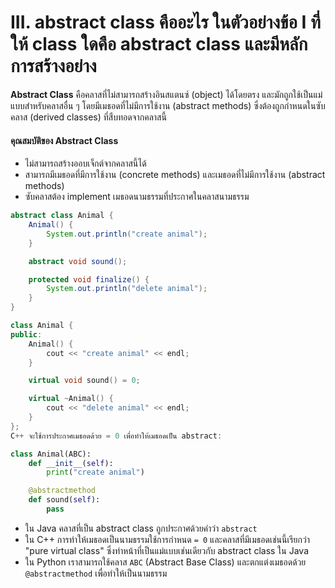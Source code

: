 # III. abstract class คืออะไร ในตัวอย่างข้อ I ที่ให้ class ใดคือ abstract class และมีหลักการสร้างอย่าง

**Abstract Class** คือคลาสที่ไม่สามารถสร้างอินสแตนซ์ (object) ได้โดยตรง และมักถูกใช้เป็นแม่แบบสำหรับคลาสอื่น ๆ โดยมีเมธอดที่ไม่มีการใช้งาน (abstract methods) ซึ่งต้องถูกกำหนดในซับคลาส (derived classes) ที่สืบทอดจากคลาสนี้

#### คุณสมบัติของ Abstract Class

* ไม่สามารถสร้างออบเจ็กต์จากคลาสนี้ได้
* สามารถมีเมธอดที่มีการใช้งาน (concrete methods) และเมธอดที่ไม่มีการใช้งาน (abstract methods)
* ซับคลาสต้อง implement เมธอดนามธรรมที่ประกาศในคลาสนามธรรม

```java
abstract class Animal {
    Animal() {
        System.out.println("create animal");
    }

    abstract void sound(); 

    protected void finalize() {
        System.out.println("delete animal");
    }
}
```

```cpp
class Animal {
public:
    Animal() {
        cout << "create animal" << endl;
    }

    virtual void sound() = 0; 

    virtual ~Animal() {
        cout << "delete animal" << endl;
    }
};
C++ จะใช้การประกาศเมธอดด้วย = 0 เพื่อทำให้เมธอดเป็น abstract:
```

```python
class Animal(ABC):
    def __init__(self):
        print("create animal")

    @abstractmethod
    def sound(self):  
        pass
```

* ใน Java คลาสที่เป็น abstract class ถูกประกาศด้วยคำว่า `abstract`
* ใน C++ การทำให้เมธอดเป็นนามธรรมใช้การกำหนด `= 0` และคลาสที่มีเมธอดเช่นนี้เรียกว่า "pure virtual class" ซึ่งทำหน้าที่เป็นแม่แบบเช่นเดียวกับ abstract class ใน Java
* ใน Python เราสามารถใช้คลาส `ABC` (Abstract Base Class) และตกแต่งเมธอดด้วย `@abstractmethod` เพื่อทำให้เป็นนามธรรม
